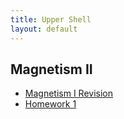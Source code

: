 ```yaml
---
title: Upper Shell
layout: default
---
```

## Magnetism II
* [Magnetism I Revision](https://westminsterschool-my.sharepoint.com/personal/peter_sharp_westminster_org_uk/_layouts/15/guestaccess.aspx?guestaccesstoken=Q4KbqDU0Bx%2bIA09oKdTgZD4tnMPKRDrsqWN2fAHxZj8%3d&docid=0dbdb4476191e4111a92b6bce95cfa9bb&rev=1)
* [Homework 1](https://westminsterschool-my.sharepoint.com/personal/peter_sharp_westminster_org_uk/_layouts/15/guestaccess.aspx?guestaccesstoken=M22OtMHK8dHioiy%2fP69HQLWgYXozMkHp0%2bJhVWHoEss%3d&docid=0b1d35b1850c7449189a2b48e5fc5cca3&rev=1)
